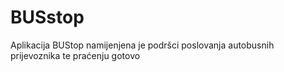 # BUSstop
Aplikacija BUStop namijenjena je podršci poslovanja autobusnih prijevoznika te praćenju gotovo
